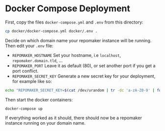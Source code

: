 # Docker Compose Deployment

First, copy the files `docker-compose.yml` and `.env` from this directory:

``` bash
cp docker/docker-compose.yml docker/.env .
```

Decide on which domain name your repomaker instance will be running.
Then edit your `.env` file:

 - `REPOMAKER_HOSTNAME` Set your hostname, i.e `localhost`, `repomaker.domain.tld`, ...
 - `REPOMAKER_PORT` Leave it as default (80), or set another port if you get a port conflict.
 - `REPOMAKER_SECRET_KEY` Generate a new secret key for your deployment, for example like so:

``` bash
echo "REPOMAKER_SECRET_KEY=$(cat /dev/urandom | tr -dc 'a-zA-Z0-9' | fold -w 64 | head -n 1)"
```

Then start the docker containers:

```
docker-compose up
```

If everything worked as it should,
there should now be a repomaker instance running on your domain name.
